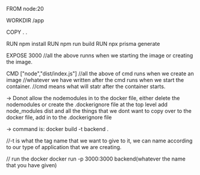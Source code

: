 FROM node:20           

WORKDIR /app

COPY . .

RUN npm install
RUN npm run build
RUN npx prisma generate

EXPOSE 3000
//all the above runns when we starting the image or creating the image.

CMD ["node","dist/index.js"]
//all the above of cmd runs when we create an image
//whatever we have written after the cmd runs when we start the container.
//cmd means what will statr after the container starts.


-> Donot allow the nodemodules in to the docker file, either delete the nodemodules or create the .dockerignore file at the top level add 
node_modules
dist
and all the things that we dont want to copy over to the docker file, add in to the .dockerignore file

-> command is: docker build -t backend .

//-t is what the tag name that we want to give to it, we can name according to our type of application that we are creating.


// run the docker
 docker run -p 3000:3000 backend(whatever the name that you have given)
